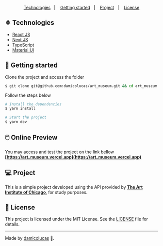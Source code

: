 <p align="center">
  <a href="#technologies">Technologies</a>&nbsp;&nbsp;&nbsp;|&nbsp;&nbsp;&nbsp;
  <a href="#-layout">Getting started</a>&nbsp;&nbsp;&nbsp;|&nbsp;&nbsp;&nbsp;
  <a href="#-project">Project</a>&nbsp;&nbsp;&nbsp;|&nbsp;&nbsp;&nbsp;
  <a href="#-license">License</a>
</p>

## ⚛ Technologies

- [React JS](https://reactjs.org)
- [Next JS](https://nextjs.org)
- [TypeScript](https://www.typescriptlang.org/)
- [Material UI](https://mui.com)

## 🚀 Getting started

Clone the project and access the folder

```bash
$ git clone git@github.com:damicolucas/art_museum.git && cd art_museum
```

Follow the steps below

```bash
# Install the dependencies
$ yarn install

# Start the project
$ yarn dev

```

## 🖱️ Online Preview

You may access and test the project on the link bellow
**[https://art_museum.vercel.app](https://art_museum.vercel.app)**

## 💻 Project

This is a simple project developed using the API provided by **[The Art Institute of Chicago](https://www.artic.edu)**, for study purposes.

## 📝 License

This project is licensed under the MIT License. See the [LICENSE](LICENSE.md) file for details.

---

Made by [damicolucas](https://github.com/damicolucas) 👋.
